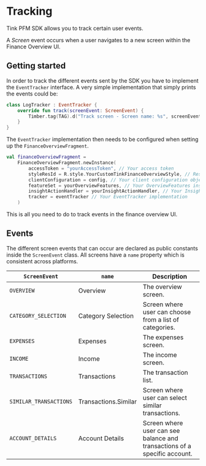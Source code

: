 # Tracking

Tink PFM SDK allows you to track certain user events.

A _Screen_ event occurs when a user navigates to a new screen within the Finance Overview UI.

## Getting started
In order to track the different events sent by the SDK you have to implement the `EventTracker` interface. A very simple implementation that simply prints the events could be:

```kotlin 
class LogTracker : EventTracker {
    override fun track(screenEvent: ScreenEvent) {
        Timber.tag(TAG).d("Track screen - Screen name: %s", screenEvent.name)
    }
}
```

The `EventTracker` implementation then needs to be configured when setting up the `FinanceOverviewFragment`.

```kotlin
val financeOverviewFragment = 
    FinanceOverviewFragment.newInstance(
        accessToken = "yourAccessToken", // Your access token
        styleResId = R.style.YourCustomTinkFinanceOverviewStyle, // Resource ID of your style that extends TinkFinanceOverviewStyle
        clientConfiguration = config, // Your client configuration object
        featureSet = yourOverviewFeatures, // Your OverviewFeatures instance (optional)
        insightActionHandler = yourInsightActionHandler, // Your InsightActionHandler subclass (optional)
        tracker = eventTracker // Your EventTracker implementation
    )
```

This is all you need to do to track events in the finance overview UI. 


## Events  

The different screen events that can occur are declared as public constants inside the `ScreenEvent` class. All screens have a `name` property which is consistent across platforms. 

| `ScreenEvent` | `name` | Description |
| -----|------|-----|
| `OVERVIEW` | Overview | The overview screen. |
| `CATEGORY_SELECTION` | Category Selection | Screen where user can choose from a list of categories. |
| `EXPENSES` | Expenses | The expenses screen. |
| `INCOME` | Income | The income screen. |
| `TRANSACTIONS` | Transactions | The transaction list. |
| `SIMILAR_TRANSACTIONS` | Transactions.Similar | Screen where user can select similar transactions. |
| `ACCOUNT_DETAILS` | Account Details | Screen where user can see balance and transactions of a specific account. |
